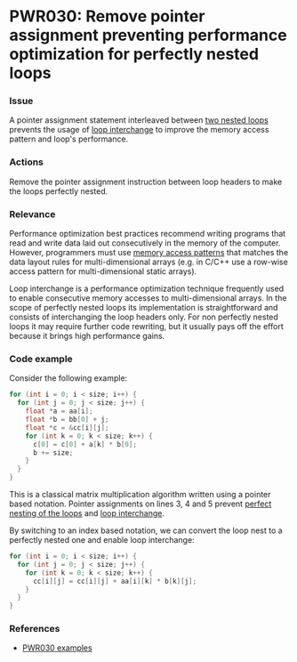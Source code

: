 # PWR030: Remove pointer assignment preventing performance optimization for perfectly nested loops

### Issue

A pointer assignment statement interleaved between
[two nested loops](../../Glossary/Perfect-loop-nesting.md) prevents the usage of
[loop interchange](../../Glossary/Loop-interchange.md) to improve the memory access
pattern and loop's performance.

### Actions

Remove the pointer assignment instruction between loop headers to make the loops
perfectly nested.

### Relevance

Performance optimization best practices recommend writing programs that read and
write data laid out consecutively in the memory of the computer. However,
programmers must use
[memory access patterns](../../Glossary/Memory-access-pattern.md) that matches the
data layout rules for multi-dimensional arrays (e.g. in C/C++ use a row-wise
access pattern for multi-dimensional static arrays).

Loop interchange is a performance optimization technique frequently used to
enable consecutive memory accesses to multi-dimensional arrays. In the scope of
perfectly nested loops its implementation is straightforward and consists of
interchanging the loop headers only. For non perfectly nested loops it may
require further code rewriting, but it usually pays off the effort because it
brings high performance gains.

### Code example

Consider the following example:

```c
for (int i = 0; i < size; i++) {
  for (int j = 0; j < size; j++) {
    float *a = aa[i];
    float *b = bb[0] + j;
    float *c = &cc[i][j];
    for (int k = 0; k < size; k++) {
      c[0] = c[0] + a[k] * b[0];
      b += size;
    }
  }
}
```

This is a classical matrix multiplication algorithm written using a pointer
based notation. Pointer assignments on lines 3, 4 and 5 prevent
[perfect nesting of the loops](../../Glossary/Perfect-loop-nesting.md) and
[loop interchange](../../Glossary/Loop-interchange.md).

By switching to an index based notation, we can convert the loop nest to a
perfectly nested one and enable loop interchange:

```c
for (int i = 0; i < size; i++) {
  for (int j = 0; j < size; j++) {
    for (int k = 0; k < size; k++) {
      cc[i][j] = cc[i][j] + aa[i][k] * b[k][j];
    }
  }
}
```

### References

* [PWR030 examples](../PWR030)
